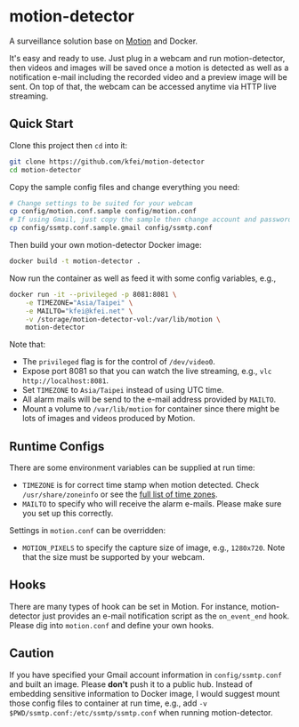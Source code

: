 # motion-detector

A surveillance solution base on
[Motion](http://www.lavrsen.dk/foswiki/bin/view/Motion/WebHome) and Docker.

It's easy and ready to use. Just plug in a webcam and run motion-detector, then
videos and images will be saved once a motion is detected as well as a
notification e-mail including the recorded video and a preview image will be
sent. On top of that, the webcam can be accessed anytime via HTTP live
streaming.

## Quick Start

Clone this project then `cd` into it:
```bash
git clone https://github.com/kfei/motion-detector
cd motion-detector
```

Copy the sample config files and change everything you need:
```bash
# Change settings to be suited for your webcam
cp config/motion.conf.sample config/motion.conf
# If using Gmail, just copy the sample then change account and password
cp config/ssmtp.conf.sample.gmail config/ssmtp.conf
```

Then build your own motion-detector Docker image:
```bash
docker build -t motion-detector .
```

Now run the container as well as feed it with some config variables, e.g.,
```bash
docker run -it --privileged -p 8081:8081 \
    -e TIMEZONE="Asia/Taipei" \
    -e MAILTO="kfei@kfei.net" \
    -v /storage/motion-detector-vol:/var/lib/motion \
    motion-detector
```

Note that:
  - The `privileged` flag is for the control of `/dev/video0`.
  - Expose port 8081 so that you can watch the live streaming, e.g., `vlc
    http://localhost:8081`.
  - Set `TIMEZONE` to `Asia/Taipei` instead of using UTC time.
  - All alarm mails will be send to the e-mail address provided by `MAILTO`.
  - Mount a volume to `/var/lib/motion` for container since there might be lots
    of images and videos produced by Motion.

## Runtime Configs

There are some environment variables can be supplied at run time:
  - `TIMEZONE` is for correct time stamp when motion detected. Check
    `/usr/share/zoneinfo` or see the [full list of time
    zones](http://en.wikipedia.org/wiki/List_of_tz_database_time_zones).
  - `MAILTO` to specify who will receive the alarm e-mails. Please make sure
    you set up this correctly.

Settings in `motion.conf` can be overridden:
  - `MOTION_PIXELS` to specify the capture size of image, e.g., `1280x720`.
    Note that the size must be supported by your webcam.

## Hooks

There are many types of hook can be set in Motion. For instance,
motion-detector just provides an e-mail notification script as the
`on_event_end` hook. Please dig into `motion.conf` and define your own hooks.

## Caution

If you have specified your Gmail account information in `config/ssmtp.conf` and
built an image. Please **don't** push it to a public hub. Instead of embedding
sensitive information to Docker image, I would suggest mount those config files
to container at run time, e.g., add `-v $PWD/ssmtp.conf:/etc/ssmtp/ssmtp.conf`
when running motion-detector.
